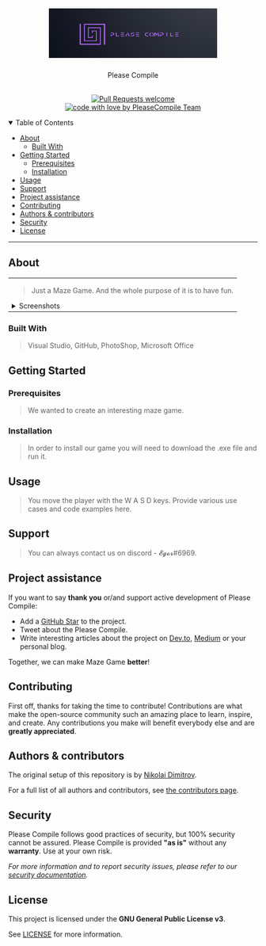 <h1 align="center">
  <a href="https://github.com/NDDimitrov19/PleaseCompile">
    <img src="docs/images/logo.png" alt="Logo" width="340" height="100">
  </a>
</h1>

<div align="center">
  Please Compile
</div>

<div align="center">
<br />

[![Pull Requests welcome](https://img.shields.io/badge/PRs-welcome-ff69b4.svg?style=flat-square)](https://github.com/NDDimitrov19/PleaseCompile/compare?expand=1/issues?q=is%3Aissue+is%3Aopen+label%3A%22help+wanted%22)
<br />
[![code with love by PleaseCompile Team](https://img.shields.io/badge/%3C%2F%3E%20with%20%E2%99%A5%20by-PCT-ff1414.svg?style=flat-square)](https://www.youtube.com/watch?v=HIcSWuKMwOw)
</div>

<details open="open">
<summary>Table of Contents</summary>

- [About](#about)
  - [Built With](#built-with)
- [Getting Started](#getting-started)
  - [Prerequisites](#prerequisites)
  - [Installation](#installation)
- [Usage](#usage)
- [Support](#support)
- [Project assistance](#project-assistance)
- [Contributing](#contributing)
- [Authors & contributors](#authors--contributors)
- [Security](#security)
- [License](#license)

</details>

---

## About

<table><tr><td>

> Just a Maze Game.
> And the whole purpose of it is to have fun.

<details>
<summary>Screenshots</summary>
<br>



|                               The Game                               |                               Game over                                |
| :-------------------------------------------------------------------: | :--------------------------------------------------------------------: |
| <img src="docs/images/screenshot.png" title="The Game" width="100%"> | <img src="docs/images/screenshot.png" title="Game Over" width="100%"> |

</details>

</td></tr></table>

### Built With


> Visual Studio, GitHub, PhotoShop, Microsoft Office

## Getting Started

### Prerequisites

> We wanted to create an interesting maze game.

### Installation

> In order to install our game you will need to download the .exe file and run it.

## Usage

> You move the player with the W A S D keys.
> Provide various use cases and code examples here.

## Support

> You can always contact us on discord - 𝓔𝓰𝓸𝓻#6969.

## Project assistance

If you want to say **thank you** or/and support active development of Please Compile:

- Add a [GitHub Star](https://github.com/NDDimitrov19/PleaseCompile) to the project.
- Tweet about the Please Compile.
- Write interesting articles about the project on [Dev.to](https://dev.to/), [Medium](https://medium.com/) or your personal blog.

Together, we can make Maze Game **better**!

## Contributing

First off, thanks for taking the time to contribute! Contributions are what make the open-source community such an amazing place to learn, inspire, and create. Any contributions you make will benefit everybody else and are **greatly appreciated**.


## Authors & contributors

The original setup of this repository is by [Nikolai Dimitrov](https://github.com/NDDimitrov19).

For a full list of all authors and contributors, see [the contributors page](https://github.com/NDDimitrov19/PleaseCompile/contributors).

## Security

Please Compile follows good practices of security, but 100% security cannot be assured.
Please Compile is provided **"as is"** without any **warranty**. Use at your own risk.

_For more information and to report security issues, please refer to our [security documentation](docs/SECURITY.md)._

## License

This project is licensed under the **GNU General Public License v3**.

See [LICENSE](LICENSE) for more information.
